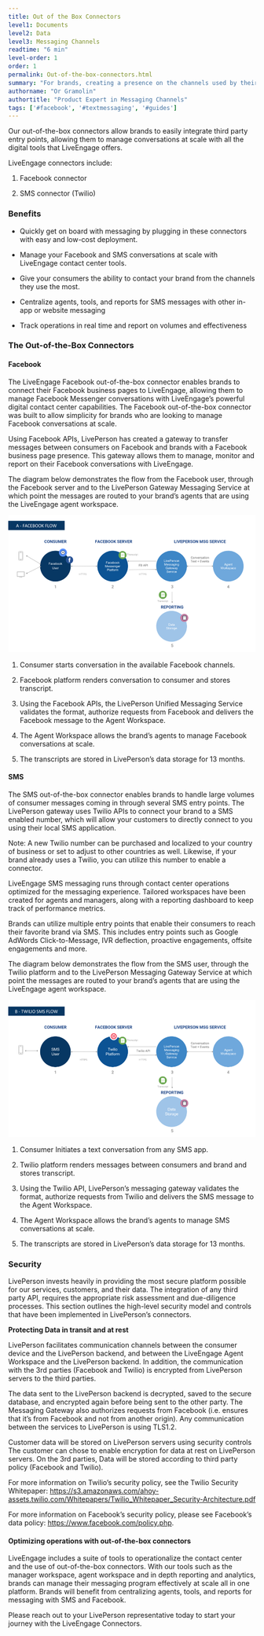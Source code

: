 ```yaml
---
title: Out of the Box Connectors
level1: Documents
level2: Data
level3: Messaging Channels
readtime: "6 min"
level-order: 1
order: 1
permalink: Out-of-the-box-connectors.html
summary: "For brands, creating a presence on the channels used by their consumers is key to building connections and creating prospects."
authorname: "Or Gramolin"
authortitle: "Product Expert in Messaging Channels"
tags: ['#facebook', '#textmessaging', '#guides']
---
```


Our out-of-the-box connectors allow brands to easily integrate third party entry points, allowing them to manage conversations at scale with all the digital tools that LiveEngage offers.

LiveEngage connectors include:

1.	Facebook connector

2.	SMS connector (Twilio)

### Benefits

* Quickly get on board with messaging by plugging in these connectors with easy and low-cost deployment.

* Manage your Facebook and SMS conversations at scale with LiveEngage contact center tools.

* Give your consumers the ability to contact your brand from the channels they use the most.

* Centralize agents, tools, and reports for SMS messages with other in-app or website messaging

* Track operations in real time and report on volumes and effectiveness

### The Out-of-the-Box Connectors

#### Facebook

The LiveEngage Facebook out-of-the-box connector enables brands to connect their Facebook business pages to LiveEngage, allowing them to manage Facebook Messenger conversations with LiveEngage’s powerful digital contact center capabilities.
The Facebook out-of-the-box connector was built to allow simplicity for brands who are looking to manage Facebook conversations at scale.

Using Facebook APIs, LivePerson has created a gateway to transfer messages between consumers on Facebook and brands with a Facebook business page presence. This gateway allows them to manage, monitor and report on their Facebook conversations with LiveEngage.

The diagram below demonstrates the flow from the Facebook user, through the Facebook server and to the LivePerson Gateway Messaging Service at which point the messages are routed to your brand’s agents that are using the LiveEngage agent workspace.

![Connectors Facebook Flow](img/ConnectorsFacebookFlow.png)

1. Consumer starts conversation in the available Facebook channels.

2. Facebook platform renders conversation to consumer and stores transcript.

3. Using the Facebook APIs, the LivePerson Unified Messaging Service validates the format, authorize requests from Facebook and delivers the Facebook message to the Agent Workspace.

4. The Agent Workspace allows the brand’s agents to manage Facebook conversations at scale.

5. The transcripts are stored in LivePerson’s data storage for 13 months.

#### SMS

The SMS out-of-the-box connector enables brands to handle large volumes of consumer messages coming in through several SMS entry points. The LivePerson gateway uses Twilio APIs to connect your brand to a SMS enabled number, which will allow your customers to directly connect to you using their local SMS application.

Note: A new Twilio number can be purchased and localized to your country of business or set to adjust to other countries as well. Likewise, if your brand already uses a Twilio, you can utilize this number to enable a connector.

LiveEngage SMS messaging runs through contact center operations optimized for the messaging experience. Tailored workspaces have been created for agents and managers, along with a reporting dashboard to keep track of performance metrics.

Brands can utilize multiple entry points that enable their consumers to reach their favorite brand via SMS. This includes entry points such as Google AdWords Click-to-Message, IVR deflection, proactive engagements, offsite engagements and more.

The diagram below demonstrates the flow from the SMS user, through the Twilio platform and to the LivePerson Messaging Gateway Service at which point the messages are routed to your brand’s agents that are using the LiveEngage agent workspace.


![Connectors Twilio SMS Flow](img/ConnectorsTwilioSMS.png)

1. Consumer Initiates a text conversation from any SMS app.

2. Twilio platform renders messages between consumers and brand and stores transcript.

3. Using the Twilio API, LivePerson’s messaging gateway validates the format, authorize requests from Twilio and delivers the SMS message to the Agent Workspace.

4. The Agent Workspace allows the brand’s agents to manage SMS conversations at scale.

5. The transcripts are stored in LivePerson’s data storage for 13 months.

### Security

LivePerson invests heavily in providing the most secure platform possible for our services, customers, and their data. The integration of any third party API, requires the appropriate risk assessment and due-diligence processes. This section outlines the high-level security model and controls that have been implemented in LivePerson’s connectors.

**Protecting Data in transit and at rest**

LivePerson facilitates communication channels between the consumer device and the LivePerson backend, and between the LiveEngage Agent Workspace and the LivePerson backend. In addition, the communication with the 3rd parties (Facebook and Twilio) is encrypted from LivePerson servers to the third parties.

The data sent to the LivePerson backend is decrypted, saved to the secure database, and encrypted again before being sent to the other party. The Messaging Gateway also authorizes requests from Facebook (i.e. ensures that it’s from Facebook and not from another origin). Any communication between the services to LivePerson is using TLS1.2.

Customer data will be stored on LivePerson servers using security controls The customer can chose to enable encryption for data at rest on LivePerson servers. On the 3rd parties, Data will be stored according to third party policy (Facebook and Twilio).

For more information on Twilio’s security policy, see the Twilio Security Whitepaper: https://s3.amazonaws.com/ahoy-assets.twilio.com/Whitepapers/Twilio_Whitepaper_Security-Architecture.pdf

For more information on Facebook’s security policy, please see Facebook’s data policy: https://www.facebook.com/policy.php.


#### Optimizing operations with out-of-the-box connectors
LiveEngage includes a suite of tools to operationalize the contact center and the use of out-of-the-box connectors. With our tools such as the manager workspace, agent workspace and in depth reporting and analytics, brands can manage their messaging program effectively at scale all in one platform. Brands will benefit from centralizing agents, tools, and reports for messaging with SMS and Facebook.

Please reach out to your LivePerson representative today to start your journey with the LiveEngage Connectors.
